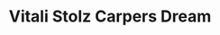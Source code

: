 ---
title: "Vitali Stolz Carpers Dream"
url: /uetersen/vitali-stolz-carpers-dream/
shop: Computer
---